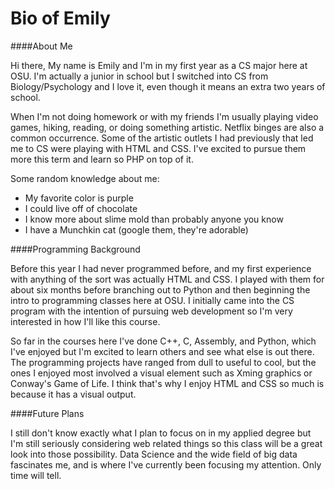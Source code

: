 Bio of Emily
====

####About Me

Hi there, My name is Emily and I'm in my first year as a CS major here at OSU. I'm actually a junior in school but I switched into CS from Biology/Psychology and I love it, even though it means an extra two years of school.  

When I'm not doing homework or with my friends I'm usually playing video games, hiking, reading, or doing something artistic. Netflix binges are also a common occurrence. Some of the artistic outlets I had previously that led me to CS were playing with HTML and CSS. I've excited to pursue them more this term and learn so PHP on top of it.  

Some random knowledge about me:  
- My favorite color is purple  
- I could live off of chocolate  
- I know more about slime mold than probably anyone you know  
- I have a Munchkin cat (google them, they're adorable)  


####Programming Background

Before this year I had never programmed before, and my first experience with anything of the sort was actually HTML and CSS. I played with them for about six months before branching out to Python and then beginning the intro to programming classes here at OSU. I initially came into the CS program with the intention of pursuing web development so I'm very interested in how I'll like this course. 

So far in the courses here I've done C++, C, Assembly, and Python, which I've enjoyed but I'm excited to learn others and see what else is out there. The programming projects have ranged from dull to useful to cool, but the ones I enjoyed most involved a visual element such as Xming graphics or Conway's Game of Life. I think that's why I enjoy HTML and CSS so much is because it has a visual output. 

####Future Plans

I still don't know exactly what I plan to focus on in my applied degree but I'm still seriously considering web related things so this class will be a great look into those possibility. Data Science and the wide field of big data fascinates me, and is where I've currently been focusing my attention. Only time will tell. 